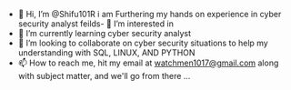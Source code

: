 - 👋 Hi, I’m @Shifu101R i am Furthering my hands on experience in cyber security analyst feilds- 👀 I’m interested in 
- 🌱 I’m currently learning cyber security analyst 
- 💞️ I’m looking to collaborate on cyber security situations to help my understanding with SQL, LINUX, AND PYTHON
- 📫 How to reach me, hit my email at watchmen1017@gmail.com along with subject matter, and we'll go from there ...

<!---
Shifu101R/Shifu101R is a ✨ special ✨ repository because its `README.md` (this file) appears on your GitHub profile.
You can click the Preview link to take a look at your changes.
--->
